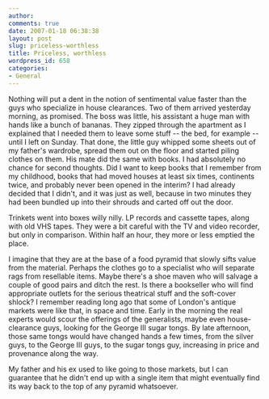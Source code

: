 ```yaml
---
author:
comments: true
date: 2007-01-18 06:38:38
layout: post
slug: priceless-worthless
title: Priceless, worthless
wordpress_id: 658
categories:
- General
---
```


Nothing will put a dent in the notion of sentimental value faster than the guys who specialize in house clearances. Two of them arrived yesterday morning, as promised. The boss was little, his assistant a huge man with hands like a bunch of bananas. They zipped through the apartment as I explained that I needed them to leave some stuff -- the bed, for example -- until I left on Sunday. That done, the little guy whipped some sheets out of my father's wardrobe, spread them out on the floor and started piling clothes on them. His mate did the same with books. I had absolutely no chance for second thoughts. Did I want to keep books that I remember from my childhood, books that had moved houses at least six times, continents twice, and probably never been opened in the interim? I had already decided that I didn't, and it was just as well, because in two minutes they had been bundled up into their shrouds and carted off out the door.

Trinkets went into boxes willy nilly. LP records and cassette tapes, along with old VHS tapes. They were a bit careful with the TV and video recorder, but only in comparison. Within half an hour, they more or less emptied the place.

I imagine that they are at the base of a food pyramid that slowly sifts value from the material. Perhaps the clothes go to a specialist who will separate rags from resellable items. Maybe there's a shoe maven who will salvage a couple of good pairs and ditch the rest. Is there a bookseller who will find appropriate outlets for the serious theatrical stuff and the soft-cover shlock? I remember reading long ago that some of London's antique markets were like that, in space and time. Early in the morning the real experts would scour the offerings of the generalists, maybe even house-clearance guys, looking for the George III sugar tongs. By late afternoon, those same tongs would have changed hands a few times, from the silver guys, to the George III guys, to the sugar tongs guy, increasing in price and provenance along the way.

My father and his ex used to like going to those markets, but I can guarantee that he didn't end up with a single item that might eventually find its way back to the top of any pyramid whatsoever.
